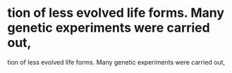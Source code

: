 # tion of less evolved life forms. Many genetic experiments were carried out,

tion of less evolved life forms. Many genetic experiments were carried out,
